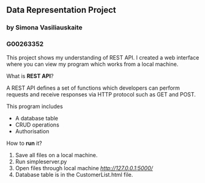 ## Data Representation Project
### by Simona Vasiliauskaite
### G00263352

This project shows my understanding of REST API.
I created a web interface where you can view my program which works from a local machine.

What is **REST API**?

A REST API defines a set of functions which developers can perform requests and receive responses via HTTP protocol such as GET and POST.

This program includes
* A database table
* CRUD operations
* Authorisation

How to **run** it?

1. Save all files on a local machine.
2. Run simpleserver.py
3. Open files through local machine
*http://127.0.0.1:5000/*
4. Database table is in the CustomerList.html file. 







